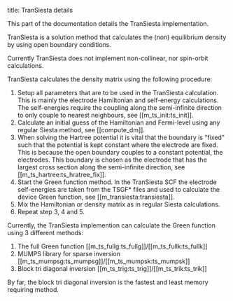 title: TranSiesta details

This part of the documentation details the TranSiesta implementation.

TranSiesta is a solution method that calculates the (non) equilibrium density
by using open boundary conditions.

Currently TranSiesta does not implement non-collinear, nor spin-orbit calculations.

TranSiesta calculates the density matrix using the following procedure:

1. Setup all parameters that are to be used in the TranSiesta calculation.
   This is mainly the electrode Hamiltonian and self-energy calculations.
   The self-energies require the coupling along the semi-infinite direction
   to only couple to nearest neighbours, see [[m_ts_init:ts_init]].
2. Calculate an initial guess of the Hamiltonian and Fermi-level using
   any regular Siesta method, see [[compute_dm]].
3. When solving the Hartree potential it is vital that the boundary is
   "fixed" such that the potential is kept constant where the electrode
   are fixed. This is because the open boundary couples to a constant
   potential, the electrodes.
   This boundary is chosen as the electrode that has the largest cross
   section along the semi-infinite direction, see [[m_ts_hartree:ts_hratree_fix]].
4. Start the Green function method. In the
   TranSiesta SCF the electrode self-energies are taken from the TSGF*
   files and used to calculate the device Green function, see [[m_transiesta:transiesta]].
5. Mix the Hamiltonian or density matrix as in regular Siesta calculations.
6. Repeat step 3, 4 and 5.

Currently, the TranSiesta implemention can calculate the Green function
using 3 different methods:

1. The full Green function [[m_ts_fullg:ts_fullg]]/[[m_ts_fullk:ts_fullk]]
2. MUMPS library for sparse inversion [[m_ts_mumpsg:ts_mumpsg]]/[[m_ts_mumpsk:ts_mumpsk]]
3. Block tri diagonal inversion [[m_ts_trig:ts_trig]]/[[m_ts_trik:ts_trik]]

By far, the block tri diagonal inversion is the fastest and least memory
requiring method.
